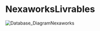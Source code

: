 # NexaworksLivrables
 
![Database_DiagramNexaworks](https://github.com/user-attachments/assets/c11aabf1-e797-4278-ad41-9a0acd733dc4)
